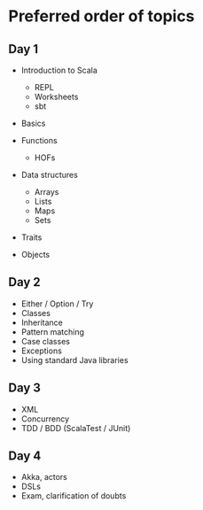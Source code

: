 # Preferred order of topics

## Day 1

 - Introduction to Scala
   - REPL
   - Worksheets
   - sbt
   
 - Basics
 - Functions
    - HOFs
 - Data structures
    - Arrays
    - Lists
    - Maps
    - Sets
 - Traits
 - Objects

## Day 2

 - Either / Option / Try
 - Classes
 - Inheritance
 - Pattern matching
 - Case classes
 - Exceptions
 - Using standard Java libraries

## Day 3

 - XML
 - Concurrency
 - TDD / BDD (ScalaTest / JUnit)

## Day 4

 - Akka, actors
 - DSLs
 - Exam, clarification of doubts 
